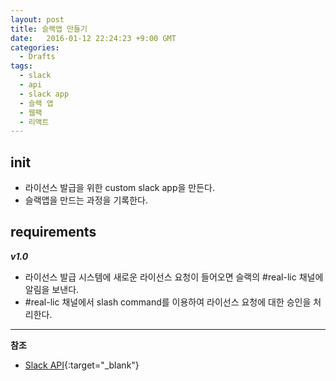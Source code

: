 ```yaml
---
layout: post
title: 슬랙앱 만들기
date:   2016-01-12 22:24:23 +9:00 GMT
categories: 
  - Drafts
tags: 
  - slack
  - api
  - slack app
  - 슬랙 앱
  - 웹팩
  - 리액트
---
```


## init

* 라이선스 발급을 위한 custom slack app을 만든다.
* 슬랙앱을 만드는 과정을 기록한다.

## requirements

***v1.0***

* 라이선스 발급 시스템에 새로운 라이선스 요청이 들어오면 슬랙의 #real-lic 채널에 알림을 보낸다.
* \#real-lic 채널에서 slash command를 이용하여 라이선스 요청에 대한 승인을 처리한다.


---
**참조**

* [Slack API](https://api.slack.com){:target="_blank"}
